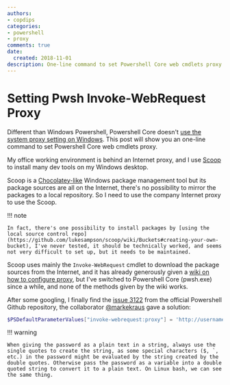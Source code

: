 ```yaml
---
authors:
- copdips
categories:
- powershell
- proxy
comments: true
date:
  created: 2018-11-01
description: One-line command to set Powershell Core web cmdlets proxy.
---
```


# Setting Pwsh Invoke-WebRequest Proxy

Different than Windows Powershell, Powershell Core doesn't [use the system proxy setting on Windows](https://copdips.com/2018/05/setting-up-powershell-gallery-and-nuget-gallery-for-powershell.html#configure-proxy-in-powershell). This post will show you an one-line command to set Powershell Core web cmdlets proxy.

<!-- more -->

My office working environment is behind an Internet proxy, and I use [Scoop](https://github.com/lukesampson/scoop) to install many dev tools on my Windows desktop.

Scoop is a [Chocolatey-like](https://github.com/lukesampson/scoop/wiki/Chocolatey-Comparison) Windows package management tool but its package sources are all on the Internet, there's no possibility to mirror the packages to a local repository. So I need to use the company Internet proxy to use the Scoop.

!!! note

    In fact, there's one possibility to install packages by [using the local source control repo](https://github.com/lukesampson/scoop/wiki/Buckets#creating-your-own-bucket), I've never tested, it should be technically worked, and seems not very difficult to set up, but it needs to be maintained.

Scoop uses mainly the `Invoke-WebRequest` cmdlet to download the package sources from the Internet, and it has already generously given a [wiki on how to configure proxy](https://github.com/lukesampson/scoop/wiki/Using-Scoop-behind-a-proxy), but I've switched to Powershell Core (pwsh.exe) since a while, and none of the methods given by the wiki works.

After some googling, I finally find the [issue 3122](https://github.com/PowerShell/PowerShell/issues/3112) from the official Powershell Github repository, the collaborator [@markekraus](https://github.com/markekraus) gave a solution:

```powershell
$PSDefaultParameterValues["invoke-webrequest:proxy"] = 'http://username:password@proxyserver:port'
```

!!! warning

    When giving the password as a plain text in a string, always use the single quotes to create the string, as some special characters ($, `, etc.) in the password might be evaluated by the string created by the double quotes. Otherwise pass the password as a variable into a double quoted string to convert it to a plain text. On Linux bash, we can see the same thing.
